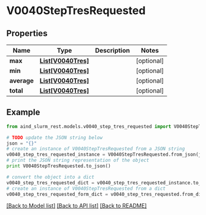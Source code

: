 # V0040StepTresRequested


## Properties

Name | Type | Description | Notes
------------ | ------------- | ------------- | -------------
**max** | [**List[V0040Tres]**](V0040Tres.md) |  | [optional] 
**min** | [**List[V0040Tres]**](V0040Tres.md) |  | [optional] 
**average** | [**List[V0040Tres]**](V0040Tres.md) |  | [optional] 
**total** | [**List[V0040Tres]**](V0040Tres.md) |  | [optional] 

## Example

```python
from aind_slurm_rest.models.v0040_step_tres_requested import V0040StepTresRequested

# TODO update the JSON string below
json = "{}"
# create an instance of V0040StepTresRequested from a JSON string
v0040_step_tres_requested_instance = V0040StepTresRequested.from_json(json)
# print the JSON string representation of the object
print V0040StepTresRequested.to_json()

# convert the object into a dict
v0040_step_tres_requested_dict = v0040_step_tres_requested_instance.to_dict()
# create an instance of V0040StepTresRequested from a dict
v0040_step_tres_requested_form_dict = v0040_step_tres_requested.from_dict(v0040_step_tres_requested_dict)
```
[[Back to Model list]](../README.md#documentation-for-models) [[Back to API list]](../README.md#documentation-for-api-endpoints) [[Back to README]](../README.md)


